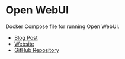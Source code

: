 # Open WebUI

Docker Compose file for running Open WebUI.

- [Blog Post](https://ricoberger.de/blog/posts/mac-mini-as-ai-server/)
- [Website](https://openwebui.com)
- [GitHub Repository](https://github.com/open-webui/open-webui)
